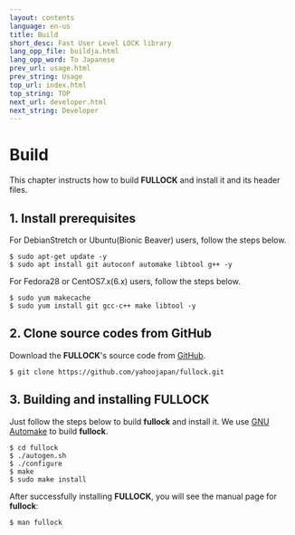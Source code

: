 ```yaml
---
layout: contents
language: en-us
title: Build
short_desc: Fast User Level LOCK library
lang_opp_file: buildja.html
lang_opp_word: To Japanese
prev_url: usage.html
prev_string: Usage
top_url: index.html
top_string: TOP
next_url: developer.html
next_string: Developer
---
```


# Build

This chapter instructs how to build **FULLOCK** and install it and its header files.

## 1. Install prerequisites

For DebianStretch or Ubuntu(Bionic Beaver) users, follow the steps below.
```
$ sudo apt-get update -y
$ sudo apt install git autoconf automake libtool g++ -y
```

For Fedora28 or CentOS7.x(6.x) users, follow the steps below.
```
$ sudo yum makecache
$ sudo yum install git gcc-c++ make libtool -y
```

## 2. Clone source codes from GitHub

Download the **FULLOCK**'s source code from [GitHub](https://github.com/yahoojapan/fullock).

```
$ git clone https://github.com/yahoojapan/fullock.git
```

## 3. Building and installing FULLOCK

Just follow the steps below to build **fullock** and install it. We use [GNU Automake](https://www.gnu.org/software/automake/) to build **fullock**.


```
$ cd fullock
$ ./autogen.sh
$ ./configure
$ make
$ sudo make install
```

After successfully installing **FULLOCK**, you will see the manual page for **fullock**:
```bash
$ man fullock
```
